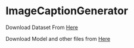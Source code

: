 # ImageCaptionGenerator

Download Dataset From [Here](https://www.kaggle.com/datasets/adityajn105/flickr8k)

Download Model and other files from [Here](https://drive.google.com/drive/folders/1-GgbbDrP_K4gWyAkCUzv9q9Qmu-8VTrj?usp=sharing)
